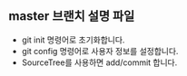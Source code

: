 ## master 브랜치 설명 파일
* git init 명령어로 초기화합니다.
* git config 명령어로 사용자 정보를 설정합니다.
* SourceTree를 사용하면 add/commit 합니다.
